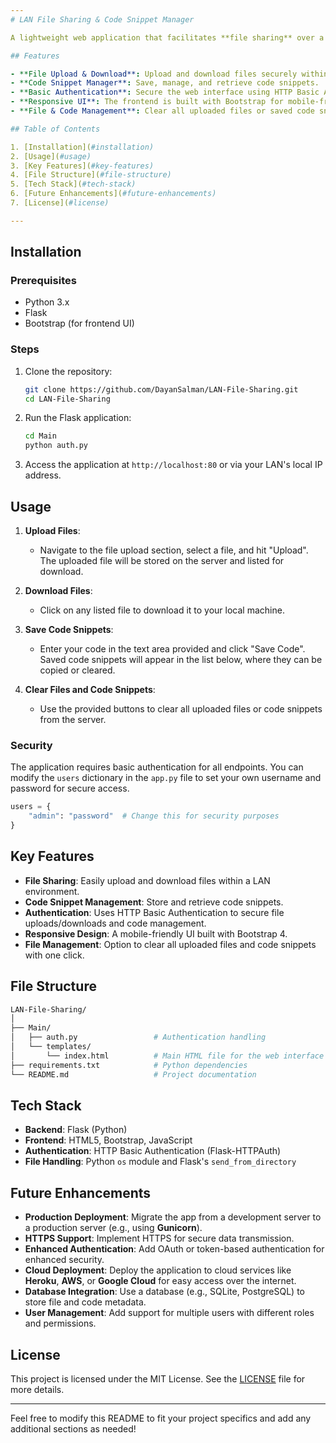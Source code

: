```yaml
---
# LAN File Sharing & Code Snippet Manager

A lightweight web application that facilitates **file sharing** over a Local Area Network (LAN) and allows users to **save, manage, and share code snippets** securely. The app uses Flask as the backend framework with basic authentication for security, and a responsive frontend built using HTML, Bootstrap, and JavaScript.

## Features

- **File Upload & Download**: Upload and download files securely within your LAN.
- **Code Snippet Manager**: Save, manage, and retrieve code snippets.
- **Basic Authentication**: Secure the web interface using HTTP Basic Authentication.
- **Responsive UI**: The frontend is built with Bootstrap for mobile-friendly views.
- **File & Code Management**: Clear all uploaded files or saved code snippets with one click.

## Table of Contents

1. [Installation](#installation)
2. [Usage](#usage)
3. [Key Features](#key-features)
4. [File Structure](#file-structure)
5. [Tech Stack](#tech-stack)
6. [Future Enhancements](#future-enhancements)
7. [License](#license)

---
```


## Installation

### Prerequisites

- Python 3.x
- Flask
- Bootstrap (for frontend UI)

### Steps

1. Clone the repository:
    ```bash
    git clone https://github.com/DayanSalman/LAN-File-Sharing.git
    cd LAN-File-Sharing
    ```
    
2. Run the Flask application:
    ```bash
    cd Main
    python auth.py
    ```

3. Access the application at `http://localhost:80` or via your LAN's local IP address.

## Usage

1. **Upload Files**:
   - Navigate to the file upload section, select a file, and hit "Upload". The uploaded file will be stored on the server and listed for download.
   
2. **Download Files**:
   - Click on any listed file to download it to your local machine.

3. **Save Code Snippets**:
   - Enter your code in the text area provided and click "Save Code". Saved code snippets will appear in the list below, where they can be copied or cleared.

4. **Clear Files and Code Snippets**:
   - Use the provided buttons to clear all uploaded files or code snippets from the server.

### Security

The application requires basic authentication for all endpoints. You can modify the `users` dictionary in the `app.py` file to set your own username and password for secure access.

```python
users = {
    "admin": "password"  # Change this for security purposes
}
```

## Key Features

- **File Sharing**: Easily upload and download files within a LAN environment.
- **Code Snippet Management**: Store and retrieve code snippets.
- **Authentication**: Uses HTTP Basic Authentication to secure file uploads/downloads and code management.
- **Responsive Design**: A mobile-friendly UI built with Bootstrap 4.
- **File Management**: Option to clear all uploaded files and code snippets with one click.

## File Structure
```bash
LAN-File-Sharing/
│
├── Main/               
│   ├── auth.py                 # Authentication handling
│   └── templates/
│       └── index.html          # Main HTML file for the web interface
├── requirements.txt            # Python dependencies
└── README.md                   # Project documentation
```

## Tech Stack

- **Backend**: Flask (Python)
- **Frontend**: HTML5, Bootstrap, JavaScript
- **Authentication**: HTTP Basic Authentication (Flask-HTTPAuth)
- **File Handling**: Python `os` module and Flask's `send_from_directory`

## Future Enhancements

- **Production Deployment**: Migrate the app from a development server to a production server (e.g., using **Gunicorn**).
- **HTTPS Support**: Implement HTTPS for secure data transmission.
- **Enhanced Authentication**: Add OAuth or token-based authentication for enhanced security.
- **Cloud Deployment**: Deploy the application to cloud services like **Heroku**, **AWS**, or **Google Cloud** for easy access over the internet.
- **Database Integration**: Use a database (e.g., SQLite, PostgreSQL) to store file and code metadata.
- **User Management**: Add support for multiple users with different roles and permissions.

## License

This project is licensed under the MIT License. See the [LICENSE](LICENSE) file for more details.

---

Feel free to modify this README to fit your project specifics and add any additional sections as needed!

